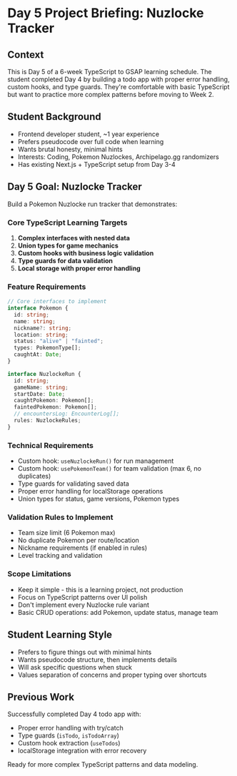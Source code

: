 # Day 5 Project Briefing: Nuzlocke Tracker

## Context

This is Day 5 of a 6-week TypeScript to GSAP learning schedule. The student completed Day 4 by building a todo app with proper error handling, custom hooks, and type guards. They're comfortable with basic TypeScript but want to practice more complex patterns before moving to Week 2.

## Student Background

- Frontend developer student, ~1 year experience
- Prefers pseudocode over full code when learning
- Wants brutal honesty, minimal hints
- Interests: Coding, Pokemon Nuzlockes, Archipelago.gg randomizers
- Has existing Next.js + TypeScript setup from Day 3-4

## Day 5 Goal: Nuzlocke Tracker

Build a Pokemon Nuzlocke run tracker that demonstrates:

### Core TypeScript Learning Targets

1. **Complex interfaces with nested data**
2. **Union types for game mechanics**
3. **Custom hooks with business logic validation**
4. **Type guards for data validation**
5. **Local storage with proper error handling**

### Feature Requirements

```typescript
// Core interfaces to implement
interface Pokemon {
  id: string;
  name: string;
  nickname?: string;
  location: string;
  status: "alive" | "fainted";
  types: PokemonType[];
  caughtAt: Date;
}

interface NuzlockeRun {
  id: string;
  gameName: string;
  startDate: Date;
  caughtPokemon: Pokemon[];
  faintedPokemon: Pokemon[];
  // encountersLog: EncounterLog[];
  rules: NuzlockeRules;
}
```

### Technical Requirements

- Custom hook: `useNuzlockeRun()` for run management
- Custom hook: `usePokemonTeam()` for team validation (max 6, no duplicates)
- Type guards for validating saved data
- Proper error handling for localStorage operations
- Union types for status, game versions, Pokemon types

### Validation Rules to Implement

- Team size limit (6 Pokemon max)
- No duplicate Pokemon per route/location
- Nickname requirements (if enabled in rules)
- Level tracking and validation

### Scope Limitations

- Keep it simple - this is a learning project, not production
- Focus on TypeScript patterns over UI polish
- Don't implement every Nuzlocke rule variant
- Basic CRUD operations: add Pokemon, update status, manage team

## Student Learning Style

- Prefers to figure things out with minimal hints
- Wants pseudocode structure, then implements details
- Will ask specific questions when stuck
- Values separation of concerns and proper typing over shortcuts

## Previous Work

Successfully completed Day 4 todo app with:

- Proper error handling with try/catch
- Type guards (`isTodo`, `isTodoArray`)
- Custom hook extraction (`useTodos`)
- localStorage integration with error recovery

Ready for more complex TypeScript patterns and data modeling.
